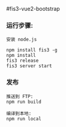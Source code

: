 #fis3-vue2-bootstrap

### 运行步骤:

    安装 node.js

    npm install fis3 -g
    npm install
    fis3 release
    fis3 server start

### 发布

    推送到 FTP:
    npm run build

    编译到本地:
    npm run local
